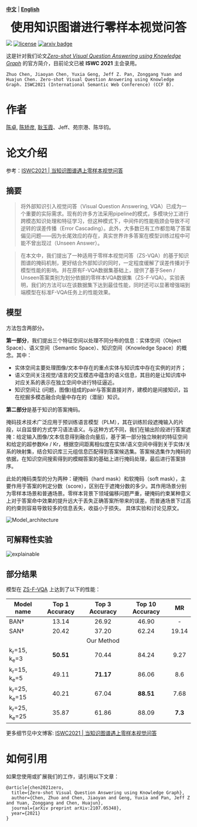 [**中文**](https://github.com/zjukg/ZS-F-VQA/into/README_CN.md) | [**English**](https://github.com/zjukg/ZS-F-VQA/)


<!-- <p align="center">
    <a href="https://github.com/zjukg/ZS-F-VQA"> <img src="https://raw.githubusercontent.com/zjunlp/openue/master/docs/images/logo_zju_klab.png" width="400"/></a>
</p>

<p align="center">
    <strong>使用知识图谱进行零样本视觉问答</strong>
</p> -->
<p align="center">
  	<font size=6><strong>使用知识图谱进行零样本视觉问答</strong></font>
</p>

<!-- # ZS-F-VQA -->
[![](https://img.shields.io/badge/version-1.0.1-blue)](https://github.com/China-UK-ZSL/ZS-F-VQA)
[![license](https://img.shields.io/github/license/mashape/apistatus.svg?maxAge=2592000)](https://github.com/China-UK-ZSL/ZS-F-VQA/blob/main/LICENSE)
[![arxiv badge](https://img.shields.io/badge/arXiv-2107.05348-red)](http://arxiv.org/abs/2107.05348)

这是针对我们论文[*Zero-shot Visual Question Answering using Knowledge Graph*](https://arxiv.org/abs/2107.05348) 的官方简介，目前论文已被 **ISWC 2021** 主会录用。
```
Zhuo Chen, Jiaoyan Chen, Yuxia Geng, Jeff Z. Pan, Zonggang Yuan and Huajun Chen. Zero-shot Visual Question Answering using Knowledge Graph. ISWC2021 (International Semantic Web Conference) (CCF B).
```

# 作者

[陈卓](https://github.com/hackerchenzhuo), [陈矫彦](https://github.com/ChenJiaoyan), [耿玉霞](https://github.com/genggengcss)、Jeff、苑宗港、陈华钧。


# 论文介绍

参考：[ISWC2021 | 当知识图谱遇上零样本视觉问答](https://mp.weixin.qq.com/s/mDWpgBLUbVZ7jju8oXSjEw)


## 摘要

>将外部知识引入视觉问答（Visual Question Answering, VQA）已成为一个重要的实际需求。现有的许多方法采用pipeline的模式，多模块分工进行跨模态知识处理和特征学习，但这种模式下，中间件的性能瓶颈会导致不可逆转的误差传播（Error Cascading）。此外，大多数已有工作都忽略了答案偏见问题——因为长尾效应的存在，真实世界许多答案在模型训练过程中可能不曾出现过（Unseen Answer）。

>在本文中，我们提出了一种适用于零样本视觉问答（ZS-VQA）的基于知识图谱的掩码机制，更好结合外部知识的同时，一定程度缓解了误差传播对于模型性能的影响。并在原有F-VQA数据集基础上，提供了基于Seen / Unseen答案类别为划分依据的零样本VQA数据集（ZS-F-VQA）。实验表明，我们的方法可以在该数据集下达到最佳性能，同时还可以显著增强端到端模型在标准F-VQA任务上的性能效果。


## 模型
方法包含两部分。

**第一部分**，我们提出三个特征空间以处理不同分布的信息：实体空间（Object Space）、语义空间（Semantic Space）、知识空间（Knowledge Space）的概念。其中：
- 实体空间主要处理图像/文本中存在的重点实体与知识库中存在实例的对齐；
- 语义空间关注视觉/语言的交互模态中蕴含的语义信息，其目的是让知识库中对应关系的表示在独立空间中进行特征逼近。
- 知识空间让 (问题，图像)组成的pair与答案直接对齐，建模的是间接知识，旨在挖掘多模态融合向量中存在的（潜层）知识。

**第二部分**是基于知识的答案掩码。

掩码技术技术广泛应用于预训练语言模型（PLM），其在训练阶段遮掩输入的片段，以自监督的方式学习语法语义。与这种方式不同，我们在输出阶段进行答案遮掩：给定输入图像/文本信息得到融合向量后，基于第一部分独立映射的特征空间和给定的超参数Ke / Kr，根据空间距离相似度在实体/语义空间中得到关于实体/关系的映射集，结合知识库三元组信息匹配得到答案候选集。答案候选集作为掩码的依据，在知识空间搜索得到的模糊答案的基础上进行掩码处理，最后进行答案排序。

此处的掩码类型的分为两种：硬掩码（hard mask）和软掩码（soft mask），主要作用于答案的判定分数（score），区别在于遮掩分数的多少。其作用场景分别为零样本场景和普通场景。零样本背景下领域偏移问题严重，硬掩码约束某种意义上对于答案命中效果的提升远大于丢失正确答案所带来的误差。而普通场景下过高的约束则容易导致较多的信息丢失，收益小于损失。
具体实验和讨论见原文。

![Model_architecture](https://github.com/China-UK-ZSL/ZS-F-VQA/blob/main/figures/Model_architecture.png)



## 可解释性实验

![explainable](https://github.com/China-UK-ZSL/ZS-F-VQA/blob/main/figures/all_explainable.png)



## 部分结果

模型在 [ZS-F-VQA](https://github.com/China-UK-ZSL/ZS-F-VQA) 上达到了以下的性能：

| Model name                            | Top 1 Accuracy    | Top 3 Accuracy    | Top 10 Accuracy   | MR        |
| ------------------                    |  :-:              | :-:               | :-:               | :-:       |
| BAN†                                  |     13.14         |      26.92        | 46.90             | -         |
| SAN†                                  |     20.42         |      37.20        | 62.24             | 19.14     |
|                                       |                   | Our Method        |                   |           |
| k<sub>r</sub>=15, k<sub>e</sub>=3     |     **50.51**     |      70.44        | 84.24             | 9.27      |
| k<sub>r</sub>=15, k<sub>e</sub>=5     |     49.11         |      **71.17**    | 86.06             | 8.6       |
| k<sub>r</sub>=25, k<sub>e</sub>=15    |     40.21         |      67.04        | **88.51**         | 7.68      |
| k<sub>r</sub>=25, k<sub>e</sub>=25    |     35.87         |      61.86        | 88.09             | **7.3**   |

更多细节见中文博客: [ISWC2021 | 当知识图谱遇上零样本视觉问答](https://mp.weixin.qq.com/s/mDWpgBLUbVZ7jju8oXSjEw)

# 如何引用

如果您使用或扩展我们的工作，请引用以下文章：

```bigquery
@article{chen2021zero,
  title={Zero-shot Visual Question Answering using Knowledge Graph},
  author={Chen, Zhuo and Chen, Jiaoyan and Geng, Yuxia and Pan, Jeff Z and Yuan, Zonggang and Chen, Huajun},
  journal={arXiv preprint arXiv:2107.05348},
  year={2021}
}
```


